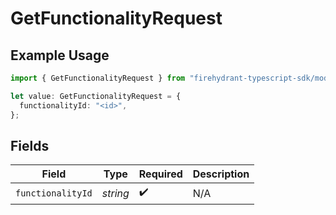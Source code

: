 # GetFunctionalityRequest

## Example Usage

```typescript
import { GetFunctionalityRequest } from "firehydrant-typescript-sdk/models/operations";

let value: GetFunctionalityRequest = {
  functionalityId: "<id>",
};
```

## Fields

| Field              | Type               | Required           | Description        |
| ------------------ | ------------------ | ------------------ | ------------------ |
| `functionalityId`  | *string*           | :heavy_check_mark: | N/A                |